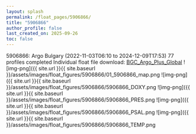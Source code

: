 ```yaml
---
layout: splash
permalink: /float_pages/5906866/
title: "5906866"
author_profile: false
last_created_on: 2025-09-26
toc: false
---
```

 
5906866: Argo Bulgary (2022-11-03T06:10 to 2024-12-09T17:53)
77 profiles completed
Individual float file download: [BGC_Argo_Plus_Global](https://ftp.soest.hawaii.edu/bgc_argo_plus/Individual_Floats/outliers_removed/5906866_Sprof_processed.nc)
![img-png]({{ site.url }}{{ site.baseurl }}/assets/images/float_figures/5906866/01_5906866_map.png
![img-png]({{ site.url }}{{ site.baseurl }}/assets/images/float_figures/5906866/5906866_DOXY.png
![img-png]({{ site.url }}{{ site.baseurl }}/assets/images/float_figures/5906866/5906866_PRES.png
![img-png]({{ site.url }}{{ site.baseurl }}/assets/images/float_figures/5906866/5906866_PSAL.png
![img-png]({{ site.url }}{{ site.baseurl }}/assets/images/float_figures/5906866/5906866_TEMP.png
